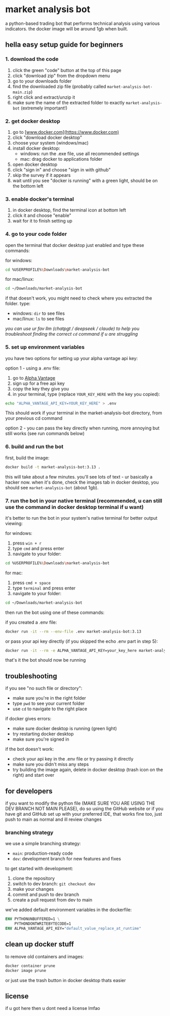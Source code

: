 # market analysis bot

a python-based trading bot that performs technical analysis using various indicators.
the docker image will be around 1gb when built.

## hella easy setup guide for beginners

### 1. download the code
1. click the green "code" button at the top of this page
2. click "download zip" from the dropdown menu
3. go to your downloads folder
4. find the downloaded zip file (probably called `market-analysis-bot-main.zip`)
5. right click and extract/unzip it
6. make sure the name of the extracted folder to exactly `market-analysis-bot` (extremely important!)

### 2. get docker desktop
1. go to [www.docker.com](https://www.docker.com)
2. click "download docker desktop"
3. choose your system (windows/mac)
4. install docker desktop:
   - windows: run the .exe file, use all recommended settings
   - mac: drag docker to applications folder
5. open docker desktop
6. click "sign in" and choose "sign in with github"
7. skip the survey if it appears
8. wait until you see "docker is running" with a green light, should be on the bottom left

### 3. enable docker's terminal
1. in docker desktop, find the terminal icon at bottom left
2. click it and choose "enable"
3. wait for it to finish setting up

### 4. go to your code folder
open the terminal that docker desktop just enabled and type these commands:

for windows:
```bash
cd %USERPROFILE%\Downloads\market-analysis-bot
```

for mac/linux:
```bash
cd ~/Downloads/market-analysis-bot
```

if that doesn't work, you might need to check where you extracted the folder. type:
- windows: `dir` to see files
- mac/linux: `ls` to see files

*you can use ur fav llm (chatpgt / deepseek / claude) to help you troubleshoot finding the correct `cd` command if u are struggling*

### 5. set up environment variables
you have two options for setting up your alpha vantage api key:

option 1 - using a .env file:
1. go to [Alpha Vantage](https://www.alphavantage.co/support/#api-key)
2. sign up for a free api key
3. copy the key they give you
4. in your terminal, type (replace `YOUR_KEY_HERE` with the key you copied):
```bash
echo "ALPHA_VANTAGE_API_KEY=YOUR_KEY_HERE" > .env
```

This should work if your terminal in the market-analysis-bot directory, from your previous cd command

option 2 - you can pass the key directly when running, more annoying but still works (see run commands below)

### 6. build and run the bot

first, build the image:
```bash
docker build -t market-analysis-bot:3.13 .
```
this will take about a few minutes. you'll see lots of text - ur basically a hacker now.
when it's done, check the images tab in docker desktop, you should see `market-analysis-bot` (about 1gb).

### 7. run the bot in your native terminal (recommended, u can still use the command in docker desktop terminal if u want)

it's better to run the bot in your system's native terminal for better output viewing:

for windows:
1. press `win + r`
2. type `cmd` and press enter
3. navigate to your folder:
```bash
cd %USERPROFILE%\Downloads\market-analysis-bot
```

for mac:
1. press `cmd + space`
2. type `terminal` and press enter
3. navigate to your folder:
```bash
cd ~/Downloads/market-analysis-bot
```

then run the bot using one of these commands:

if you created a .env file:
```bash
docker run -it --rm --env-file .env market-analysis-bot:3.13
```

or pass your api key directly (if you skipped the echo .env part in step 5):
```bash
docker run -it --rm -e ALPHA_VANTAGE_API_KEY=your_key_here market-analysis-bot:3.13
```

that's it the bot should now be running

## troubleshooting

if you see "no such file or directory":
- make sure you're in the right folder
- type `pwd` to see your current folder
- use `cd` to navigate to the right place

if docker gives errors:
- make sure docker desktop is running (green light)
- try restarting docker desktop
- make sure you're signed in

if the bot doesn't work:
- check your api key in the .env file or try passing it directly
- make sure you didn't miss any steps
- try building the image again, delete in docker desktop (trash icon on the right) and start over

## for developers

if you want to modify the python file (MAKE SURE YOU ARE USING THE DEV BRANCH NOT MAIN PLEASE), do so using the GitHub website or if you have git and GitHub set up with your preferred IDE, that works fine too, just push to main as normal and ill review changes

### branching strategy
we use a simple branching strategy:
- `main`: production-ready code
- `dev`: development branch for new features and fixes

to get started with development:
1. clone the repository
2. switch to dev branch: `git checkout dev`
3. make your changes
4. commit and push to dev branch
5. create a pull request from dev to main

we've added default environment variables in the dockerfile:
```dockerfile
ENV PYTHONUNBUFFERED=1 \
    PYTHONDONTWRITEBYTECODE=1
ENV ALPHA_VANTAGE_API_KEY="default_value_replace_at_runtime"
```

## clean up docker stuff

to remove old containers and images:
```bash
docker container prune
docker image prune
```

or just use the trash button in docker desktop thats easier

## license

if u got here then u dont need a license lmfao
